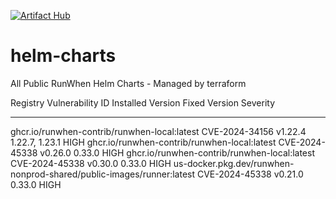 [![Artifact Hub](https://img.shields.io/endpoint?url=https://artifacthub.io/badge/repository/runwhen-contrib)](https://artifacthub.io/packages/search?repo=runwhen-contrib)

# helm-charts
All Public RunWhen Helm Charts - Managed by terraform

<!-- START_TRIVY_SUMMARY -->
Registry                                                              Vulnerability ID  Installed Version  Fixed Version   Severity
--------                                                              ----------------  -----------------  -------------   --------
ghcr.io/runwhen-contrib/runwhen-local:latest                          CVE-2024-34156    v1.22.4            1.22.7, 1.23.1  HIGH
ghcr.io/runwhen-contrib/runwhen-local:latest                          CVE-2024-45338    v0.26.0            0.33.0          HIGH
ghcr.io/runwhen-contrib/runwhen-local:latest                          CVE-2024-45338    v0.30.0            0.33.0          HIGH
us-docker.pkg.dev/runwhen-nonprod-shared/public-images/runner:latest  CVE-2024-45338    v0.21.0            0.33.0          HIGH
<!-- END_TRIVY_SUMMARY -->

